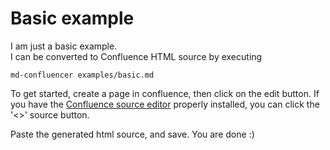# Basic example

I am just a basic example.  
I can be converted to Confluence HTML source by executing

```
md-confluencer examples/basic.md
```

To get started, create a page in confluence, then click on the edit button.
If you have the
[Confluence source editor](https://marketplace.atlassian.com/apps/1210722/confluence-source-editor)
properly installed, you can click the '<>' source button.

Paste the generated html source, and save. You are done :)
